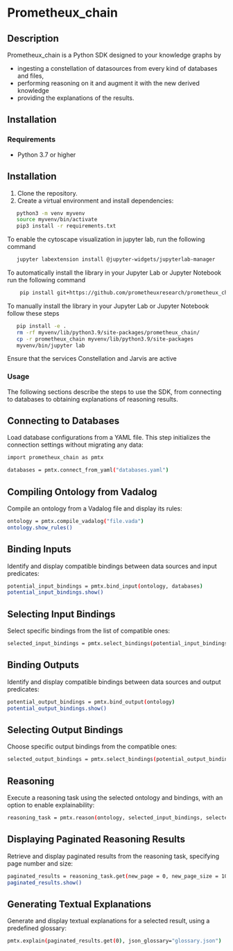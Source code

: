 # Prometheux_chain

## Description
Prometheux_chain is a Python SDK designed to your knowledge graphs by 
- ingesting a constellation of datasources from every kind of databases and files, 
- performing reasoning on it and augment it with the new derived knowledge
- providing the explanations of the results.

## Installation

### Requirements
- Python 3.7 or higher

## Installation

1. Clone the repository.
2. Create a virtual environment and install dependencies:

```bash
   python3 -m venv myvenv
   source myvenv/bin/activate
   pip3 install -r requirements.txt
```

To enable the cytoscape visualization in jupyter lab, run the following command
```bash
   jupyter labextension install @jupyter-widgets/jupyterlab-manager
```

To automatically install the library in your Jupyter Lab or Jupyter Notebook run the following command
```bash
    pip install git+https://github.com/prometheuxresearch/prometheux_chain.git
```

To manually install the library in your Jupyter Lab or Jupyter Notebook follow these steps
```bash
   pip install -e .
   rm -rf myvenv/lib/python3.9/site-packages/prometheux_chain/
   cp -r prometheux_chain myvenv/lib/python3.9/site-packages
   myvenv/bin/jupyter lab
```


Ensure that the services Constellation and Jarvis are active


### Usage
The following sections describe the steps to use the SDK, from connecting to databases to obtaining explanations of reasoning results.

## Connecting to Databases
Load database configurations from a YAML file. This step initializes the connection settings without migrating any data:

```bash
import prometheux_chain as pmtx

databases = pmtx.connect_from_yaml("databases.yaml")
```

## Compiling Ontology from Vadalog
Compile an ontology from a Vadalog file and display its rules:

```bash
ontology = pmtx.compile_vadalog("file.vada")
ontology.show_rules()
```

## Binding Inputs
Identify and display compatible bindings between data sources and input predicates:

```bash
potential_input_bindings = pmtx.bind_input(ontology, databases)
potential_input_bindings.show()
```

## Selecting Input Bindings
Select specific bindings from the list of compatible ones:

```bash
selected_input_bindings = pmtx.select_bindings(potential_input_bindings, {0})
```

## Binding Outputs
Identify and display compatible bindings between data sources and output predicates:

```bash
potential_output_bindings = pmtx.bind_output(ontology)
potential_output_bindings.show()
```

## Selecting Output Bindings
Choose specific output bindings from the compatible ones:
```bash
selected_output_bindings = pmtx.select_bindings(potential_output_bindings, {2})
```

## Reasoning
Execute a reasoning task using the selected ontology and bindings, with an option to enable explainability:

```bash
reasoning_task = pmtx.reason(ontology, selected_input_bindings, selected_output_bindings, for_explanation = True)
```

## Displaying Paginated Reasoning Results
Retrieve and display paginated results from the reasoning task, specifying page number and size:

```bash
paginated_results = reasoning_task.get(new_page = 0, new_page_size = 100)
paginated_results.show()
```

## Generating Textual Explanations
Generate and display textual explanations for a selected result, using a predefined glossary:

```bash
pmtx.explain(paginated_results.get(0), json_glossary="glossary.json")
```